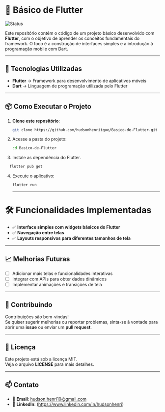 # 📱 Básico de Flutter

![Status](https://img.shields.io/badge/Status-Em%20Desenvolvimento-yellow)

Este repositório contém o código de um projeto básico desenvolvido com **Flutter**, com o objetivo de aprender os conceitos fundamentais do framework. O foco é a construção de interfaces simples e a introdução à programação mobile com Dart.

---

## 🚀 Tecnologias Utilizadas

- **Flutter** → Framework para desenvolvimento de aplicativos móveis  
- **Dart** → Linguagem de programação utilizada pelo Flutter   

---

## 📦 Como Executar o Projeto

1. **Clone este repositório**:
   ```bash
   git clone https://github.com/hudsonhenriique/Basico-de-Flutter.git
   ```

2. Acesse a pasta do projeto:
   ```bash
   cd Basico-de-Flutter
   ```

3. Instale as dependência do Flutter.
  ```bash
    flutter pub get
  ```
4. Execute o aplicativo:
   ```bash
   flutter run
   ```

   ---
   
# 🛠️ Funcionalidades Implementadas

- ✅ **Interface simples com widgets básicos do Flutter**
- ✅ **Navegação entre telas**
- ✅ **Layouts responsivos para diferentes tamanhos de tela** 

---

## 📈 Melhorias Futuras

- [ ] Adicionar mais telas e funcionalidades interativas
- [ ] Integrar com APIs para obter dados dinâmicos
- [ ] Implementar animações e transições de tela

---

## 🤝 Contribuindo

Contribuições são bem-vindas!  
Se quiser sugerir melhorias ou reportar problemas, sinta-se à vontade para abrir uma **issue** ou enviar um **pull request**.  

---

## 📄 Licença

Este projeto está sob a licença MIT.  
Veja o arquivo **LICENSE** para mais detalhes.  

---

## 📫 Contato

- 📧 **Email**: hudson.henri10@gmail.com 
- 💼 **LinkedIn**: (https://www.linkedin.com/in/hudsonhenri)  
